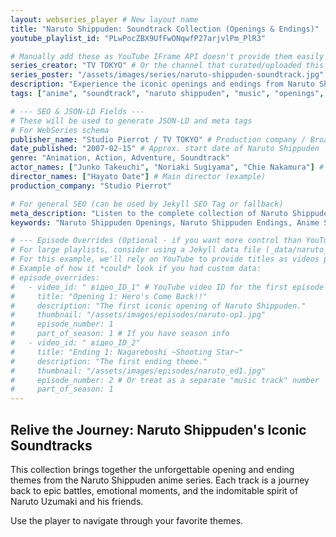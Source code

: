 ```yaml
---
layout: webseries_player # New layout name
title: "Naruto Shippuden: Soundtrack Collection (Openings & Endings)"
youtube_playlist_id: "PLwPocZBX9UfFwONqwfP27arjvlPm_PlR3"

# Manually add these as YouTube IFrame API doesn't provide them easily for playlists
series_creator: "TV TOKYO" # Or the channel that curated/uploaded this specific playlist version
series_poster: "/assets/images/series/naruto-shippuden-soundtrack.jpg" # You'd need to create/find this image
description: "Experience the iconic openings and endings from Naruto Shippuden. A curated collection of the most memorable musical moments from the series."
tags: ["anime", "soundtrack", "naruto shippuden", "music", "openings", "endings"]

# --- SEO & JSON-LD Fields ---
# These will be used to generate JSON-LD and meta tags
# For WebSeries schema
publisher_name: "Studio Pierrot / TV TOKYO" # Production company / Broadcaster
date_published: "2007-02-15" # Approx. start date of Naruto Shippuden
genre: "Animation, Action, Adventure, Soundtrack"
actor_names: ["Junko Takeuchi", "Noriaki Sugiyama", "Chie Nakamura"] # Main voice actors (example)
director_names: ["Hayato Date"] # Main director (example)
production_company: "Studio Pierrot"

# For general SEO (can be used by Jekyll SEO Tag or fallback)
meta_description: "Listen to the complete collection of Naruto Shippuden openings and endings. Relive the epic moments with this web series soundtrack player."
keywords: "Naruto Shippuden Openings, Naruto Shippuden Endings, Anime Soundtrack, Naruto Music, Web Series Playlist"

# --- Episode Overrides (Optional - if you want more control than YouTube titles) ---
# For large playlists, consider using a Jekyll data file (_data/naruto_episodes.yml) and referencing it.
# For this example, we'll rely on YouTube to provide titles as videos play.
# Example of how it *could* look if you had custom data:
# episode_overrides:
#   - video_id: " відео_ID_1" # YouTube video ID for the first episode
#     title: "Opening 1: Hero's Come Back!!"
#     description: "The first iconic opening of Naruto Shippuden."
#     thumbnail: "/assets/images/episodes/naruto-op1.jpg"
#     episode_number: 1
#     part_of_season: 1 # If you have season info
#   - video_id: " відео_ID_2"
#     title: "Ending 1: Nagareboshi ~Shooting Star~"
#     description: "The first ending theme."
#     thumbnail: "/assets/images/episodes/naruto_ed1.jpg"
#     episode_number: 2 # Or treat as a separate "music track" number
#     part_of_season: 1
---
```


## Relive the Journey: Naruto Shippuden's Iconic Soundtracks

This collection brings together the unforgettable opening and ending themes from the Naruto Shippuden anime series. Each track is a journey back to epic battles, emotional moments, and the indomitable spirit of Naruto Uzumaki and his friends.

Use the player to navigate through your favorite themes.